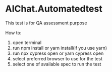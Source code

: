 # AIChat.Automatedtest
This test is for QA assessment purpose


How to:
1. open terminal
2. run npm install or yarn install(if you use yarn)
3. run npx cypress open or yarn cypress open
4. select preferred browser to use for the test
5. select one of available spec to run the test  